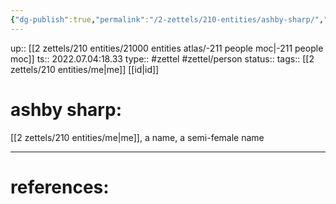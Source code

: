 ```yaml
---
{"dg-publish":true,"permalink":"/2-zettels/210-entities/ashby-sharp/","dgHomeLink":true,"dgPassFrontmatter":false}
---
```


up:: [[2 zettels/210 entities/21000 entities atlas/-211 people moc|-211 people moc]]
ts:: 2022.07.04:18.33
type:: #zettel #zettel/person
status:: 
tags:: [[2 zettels/210 entities/me|me]] [[id|id]]

# ashby sharp:

[[2 zettels/210 entities/me|me]], a name, a semi-female name

---
# references:
